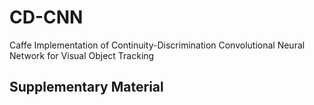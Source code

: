 # CD-CNN
Caffe Implementation of Continuity-Discrimination Convolutional Neural Network for Visual Object Tracking

## Supplementary Material

